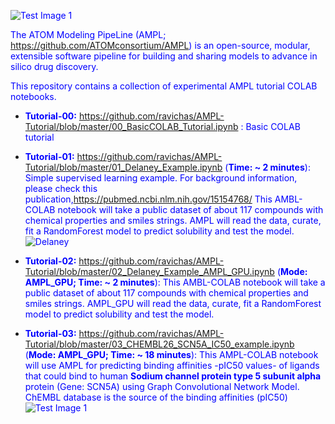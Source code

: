 <style
  type="text/css">
h1 {color:red;}

p {color:blue;}
</style>

![Test Image 1](https://github.com/ravichas/AMPL-Tutorial/blob/master/Img/ATOM.PNG)

The ATOM Modeling PipeLine (AMPL; https://github.com/ATOMconsortium/AMPL) is an open-source, modular, extensible software pipeline for building and sharing models to advance in silico drug discovery.

This repository contains a collection of experimental AMPL tutorial COLAB notebooks.  

* **Tutorial-00:** https://github.com/ravichas/AMPL-Tutorial/blob/master/00_BasicCOLAB_Tutorial.ipynb : Basic COLAB tutorial


* **Tutorial-01:** https://github.com/ravichas/AMPL-Tutorial/blob/master/01_Delaney_Example.ipynb (**Time: ~ 2 minutes**): Simple supervised learning example.
For background information, please check this publication,https://pubmed.ncbi.nlm.nih.gov/15154768/
This AMBL-COLAB notebook will take a public dataset of about 117 compounds with chemical properties and smiles strings. AMPL will read the data, curate, fit a RandomForest model to predict solubility and test the model. 
![Delaney](https://github.com/ravichas/AMPL-Tutorial/blob/master/Img/Delaney.PNG)


* **Tutorial-02:** https://github.com/ravichas/AMPL-Tutorial/blob/master/02_Delaney_Example_AMPL_GPU.ipynb (**Mode: AMPL_GPU; Time: ~ 2 minutes**): 
This AMBL-COLAB notebook will take a public dataset of about 117 compounds with chemical properties and smiles strings. AMPL_GPU will read the data, curate, fit a RandomForest model to predict solubility and test the model. 

* **Tutorial-03:** https://github.com/ravichas/AMPL-Tutorial/blob/master/03_CHEMBL26_SCN5A_IC50_example.ipynb (**Mode: AMPL_GPU; Time: ~ 18 minutes**): 
This AMPL-COLAB notebook will use AMPL for predicting binding affinities -pIC50 values- of ligands that could bind to human **Sodium channel protein type 5 subunit alpha** protein (Gene: SCN5A) using Graph Convolutional Network Model. ChEMBL database is the source of the binding affinities (pIC50)
![Test Image 1](https://github.com/ravichas/AMPL-Tutorial/blob/master/Img/SCN5A.PNG)


